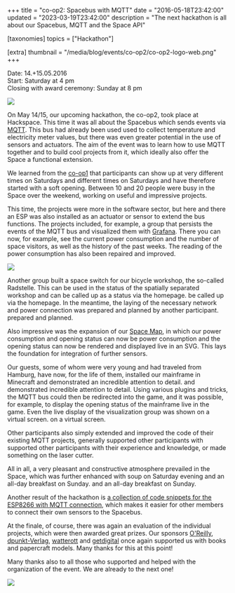 +++
title = "co-op2: Spacebus with MQTT"
date = "2016-05-18T23:42:00"
updated = "2023-03-19T23:42:00"
description = "The next hackathon is all about our Spacebus, MQTT and the Space API"

[taxonomies]
topics = ["Hackathon"]

[extra]
thumbnail = "/media/blog/events/co-op2/co-op2-logo-web.png"
+++

Date: 14.+15.05.2016  
Start: Saturday at 4 pm  
Closing with award ceremony: Sunday at 8 pm

![](/media/blog/events/co-op2/co-op2-logo-web.png)

On May 14/15, our upcoming hackathon, the co-op2, took place at Hackspace. This time it was all about the Spacebus
which sends events via [MQTT](https://mqtt.org). This bus had already been used
used to collect temperature and electricity meter values, but there was even greater potential in the use of sensors and
actuators. The aim of the event was to learn how to use MQTT together and to build cool projects from it, which ideally
also offer the Space a functional extension.

We learned from the [co-op1](@/blog/events/2016-02-08-co-op1.en.md) that participants can show up at very different times
on Saturdays and
different times on Saturdays and have therefore started with a soft opening. Between 10 and 20
people were busy in the Space over the weekend, working on useful and impressive projects.

This time, the projects were more in the software sector, but here and there an ESP was also installed as an actuator or
sensor to extend the bus functions. The projects included, for example, a group that persists the events of the
MQTT bus and visualized them with [Grafana](https://grafana.org). There you can now, for example, see the
current power consumption and the number of space visitors, as well as the history of the past weeks. The
reading of the power consumption has also been repaired and improved.

![](/media/blog/events/co-op2/co-op2-hacking.jpg)

Another group built a space switch for our bicycle workshop, the so-called Radstelle. This can be used in the status of
the spatially separated workshop and can be called up as a status via the homepage.
be called up via the homepage. In the meantime, the laying of the necessary network and power connection was prepared
and planned by another participant. prepared and planned.

Also impressive was the expansion of our [Space Map](http://map.ktt-ol.de/), in which our power consumption and opening
status can now be
power consumption and the opening status can now be rendered and displayed live in an SVG. This lays the foundation for
integration of further sensors.

Our guests, some of whom were very young and had traveled from Hamburg, have now, for the life of them, installed our
mainframe in Minecraft and demonstrated an incredible attention to detail.
and demonstrated incredible attention to detail. Using various plugins and tricks, the MQTT bus could then be redirected
into the game, and it was possible, for example, to display the opening status of the mainframe live in the game. Even
the live display of the visualization group was shown on a virtual screen. on a virtual screen.

Other participants also simply extended and improved the code of their existing MQTT projects, generally supported other
participants with
supported other participants with their experience and knowledge, or made something on the laser cutter.

All in all, a very pleasant and constructive atmosphere prevailed in the Space, which was further enhanced with soup on
Saturday evening and an all-day breakfast on Sunday.
and an all-day breakfast on Sunday.

Another result of the hackathon
is [a collection of code snippets for the ESP8266 with MQTT connection](https://github.com/ktt-ol/esp-mqtt-nodes), which
makes it easier for other members to connect their own sensors to the Spacebus.

At the finale, of course, there was again an evaluation of the individual projects, which were then awarded great
prizes. Our sponsors [O'Reilly](http://www.oreilly.de/), [dpunkt-Verlag](http://www.dpunkt.de/),
[watterott](http://www.watterott.com/) and [getdigital](https://www.getdigital.de/) once again supported us with books
and papercraft models. Many thanks for this at this point!

Many thanks also to all those who supported and helped with the organization of the event. We are already
to the next one!

![](/media/blog/events/co-op2/co-op2-winners.jpg)

[//]: # (TODO: Add image gallery)
